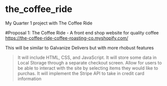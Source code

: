 # the_coffee_ride
My Quarter 1 project with The Coffee Ride

#Proposal 1:
The Coffee Ride - A front end shop website for quality coffee 
https://the-coffee-ride-coffee-roasting-co.myshopify.com/

This will be similar to Galvanize Delivers but with more rhobust features
> It will include HTML, CSS, and JavaScript. It will store some data in Local Storage through a separate checkout screen. Allow for users to be able to interact with the site by selecting items they would like to purchas. It will implement the Stripe API to take in credit card information

